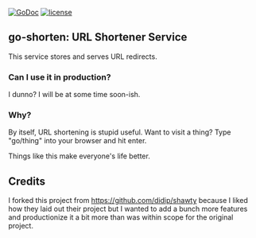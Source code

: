 [![GoDoc](https://godoc.org/github.com/thomaso-mirodin/go-shorten?status.svg)](http://godoc.org/github.com/thomaso-mirodin/go-shorten)
[![license](http://img.shields.io/badge/license-MIT-red.svg?style=flat)](https://raw.githubusercontent.com/didip/shawty/master/LICENSE)

## go-shorten: URL Shortener Service

This service stores and serves URL redirects.

### Can I use it in production?

I dunno? I will be at some time soon-ish.

### Why?

By itself, URL shortening is stupid useful. Want to visit a thing? Type "go/thing" into your browser and hit enter.

Things like this make everyone's life better.

## Credits

I forked this project from <https://github.com/didip/shawty> because I liked how they laid out their project but I wanted to add a bunch more features and productionize it a bit more than was within scope for the original project.
